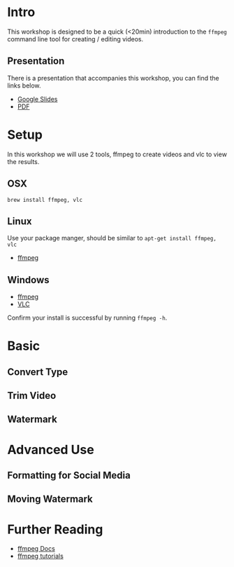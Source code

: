 # Intro
This workshop is designed to be a quick (<20min) introduction to the `ffmpeg` command line tool for creating / editing videos. 

## Presentation
There is a presentation that accompanies this workshop, you can find the links below. 
- [Google Slides](https://docs.google.com/presentation/d/1RYZgO7Yli9Ptuzr1L-lkmZl-c2lrQsHzcRXyupOvCqE)
- [PDF](./presentation.pdf)

# Setup
In this workshop we will use 2 tools, ffmpeg to create videos and vlc to view the results. 

## OSX
`brew install ffmpeg, vlc`

## Linux
Use your package manger, should be similar to `apt-get install ffmpeg, vlc`
- [ffmpeg](https://ffmpeg.org/download.html#build-linux)

## Windows
- [ffmpeg](https://ffmpeg.org/download.html#build-windows)
- [VLC](https://www.videolan.org/vlc/download-windows.html)

Confirm your install is successful by running `ffmpeg -h`. 

# Basic 

## Convert Type

## Trim Video

## Watermark

# Advanced Use

## Formatting for Social Media

## Moving Watermark

# Further Reading
- [ffmpeg Docs](https://ffmpeg.org/ffmpeg.html)
- [ffmpeg tutorials](https://www.google.com/search?hl=en&q=ffmpeg%20cool%20hacks)
